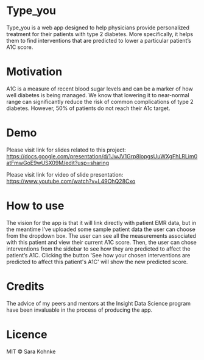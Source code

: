 # Type_you
Type_you is a web app designed to help physicians provide personalized treatment for their patients with type 2 diabetes. More specifically, it helps them to find interventions that are predicted to lower a particular patient’s A1C score.

# Motivation
A1C is a measure of recent blood sugar levels and can be a marker of how well diabetes is being managed. We know that lowering it to near-normal range can significantly reduce the risk of common complications of type 2 diabetes. However, 50% of patients do not reach their A1c target.

# Demo
Please visit link for slides related to this project:
https://docs.google.com/presentation/d/1JwJV1Grp8lopgsUuWXgFhLRLim0atFmwGoE9wUSX09M/edit?usp=sharing

Please visit link for video of slide presentation:
https://www.youtube.com/watch?v=L49OhQ28Cxo

# How to use
The vision for the app is that it will link directly with patient EMR data, but in the meantime I’ve uploaded some sample patient data the user can choose from the dropdown box. The user can see all the measurements associated with this patient and view their current A1C score. Then, the user can chose interventions from the sidebar to see how they are predicted to affect the patient’s A1C.  Clicking the button 'See how your chosen interventions are predicted to affect this patient's A1C' will show the new predicted score.

# Credits
The advice of my peers and mentors at the Insight Data Science program have been invaluable in the process of producing the app.

# Licence
MIT © Sara Kohnke
